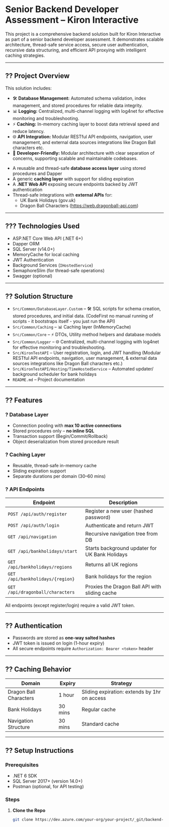 # Senior Backend Developer Assessment – Kiron Interactive

This project is a comprehensive backend solution built for Kiron Interactive as part of a senior backend developer assessment. It demonstrates scalable architecture, thread-safe service access, secure user authentication, recursive data structuring, and efficient API proxying with intelligent caching strategies.

---

## ?? Project Overview

This solution includes:
<ul class="list-disc pl-4 my-0">
<li class="my-0">🛠️ <strong>Database Management:</strong> Automated schema validation, index management, and stored procedures for reliable data integrity.</li>
<li class="my-0">📊 <strong>Logging:</strong> Centralized, multi-channel logging with log4net for effective monitoring and troubleshooting.</li>
<li class="my-0">⚡ <strong>Caching:</strong> In-memory caching layer to boost data retrieval speed and reduce latency.</li>
<li class="my-0">🌐 <strong>API Integration:</strong> Modular RESTful API endpoints, navigation, user management, and external data sources integrations like Dragon Ball characters etc.</li>
<li class="my-0">🔧 <strong>Developer-Friendly:</strong> Modular architecture with clear separation of concerns, supporting scalable and maintainable codebases.</li>
</ul>

- A reusable and thread-safe **database access layer** using stored procedures and Dapper
- A generic **caching layer** with support for sliding expiration
- A **.NET Web API** exposing secure endpoints backed by JWT authentication
- Thread-safe integrations with **external APIs** for:
  - UK Bank Holidays (gov.uk)
  - Dragon Ball Characters (https://web.dragonball-api.com)

---

## ??? Technologies Used

- ASP.NET Core Web API (.NET 6+)
- Dapper ORM
- SQL Server (v14.0+)
- MemoryCache for local caching
- JWT Authentication
- Background Services (`IHostedService`)
- SemaphoreSlim (for thread-safe operations)
- Swagger (optional)

---

## ?? Solution Structure

- `Src/Common/DatabaseLayer.Custom` – 🛠️ SQL scripts for schema creation, stored procedures, and initial data. (CodeFirst no manual running of scripts - it bootstraps itself - you just run the API)
- `Src/Common/Caching` – 📊 Caching layer (InMemoryCache)
- `Src/Common/Core` – ⚡ DTOs, Utility method helpers and database models
- `Src/Common/Logger` – 🌐 Centralized, multi-channel logging with log4net for effective monitoring and troubleshooting.
- `Src/KironTestAPI` – User registration, login, and JWT handling (Modular RESTful API endpoints, navigation, user management, & external data sources integrations like Dragon Ball characters etc.)
- `Src/KironTestAPI/Hosting/TimeHostedService` – Automated updater/ background scheduler for bank holidays
- `README.md` – Project documentation

---

## ?? Features

### ? Database Layer
- Connection pooling with **max 10 active connections**
- Stored procedures only – **no inline SQL**
- Transaction support (Begin/Commit/Rollback)
- Object deserialization from stored procedure result
 
### ? Caching Layer
- Reusable, thread-safe in-memory cache
- Sliding expiration support
- Separate durations per domain (30–60 mins)

### ? API Endpoints

| Endpoint | Description |
|----------|-------------|
| `POST /api/auth/register` | Register a new user (hashed password) |
| `POST /api/auth/login` | Authenticate and return JWT |
| `GET /api/navigation` | Recursive navigation tree from DB |
| `GET /api/bankholidays/start` | Starts background updater for UK Bank Holidays |
| `GET /api/bankholidays/regions` | Returns all UK regions |
| `GET /api/bankholidays/{region}` | Bank holidays for the region |
| `GET /api/dragonball/characters` | Proxies the Dragon Ball API with sliding cache |

All endpoints (except register/login) require a valid JWT token.

---

## ?? Authentication

- Passwords are stored as **one-way salted hashes**
- JWT token is issued on login (1-hour expiry)
- All secure endpoints require `Authorization: Bearer <token>` header

---

## ?? Caching Behavior

| Domain | Expiry | Strategy |
|--------|--------|----------|
| Dragon Ball Characters | 1 hour | Sliding expiration: extends by 1hr on access |
| Bank Holidays | 30 mins | Regular cache |
| Navigation Structure | 30 mins | Standard cache |

---

## ?? Setup Instructions

### Prerequisites
- .NET 6 SDK
- SQL Server 2017+ (version 14.0+)
- Postman (optional, for API testing)

### Steps
1. **Clone the Repo**
   ```bash
   git clone https://dev.azure.com/your-org/your-project/_git/backend-assessment
